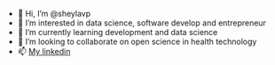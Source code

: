 - 👋 Hi, I’m @sheylavp
- 👀 I’m interested in data science, software develop and entrepreneur
- 🌱 I’m currently learning development and data science  
- 💞️ I’m looking to collaborate on open science in health technology
- 📫 [My linkedin](www.linkedin.com/in/sheylapaladini)

<!---
sheylavp/sheylavp is a ✨ special ✨ repository because its `README.md` (this file) appears on your GitHub profile.
You can click the Preview link to take a look at your changes.
--->
